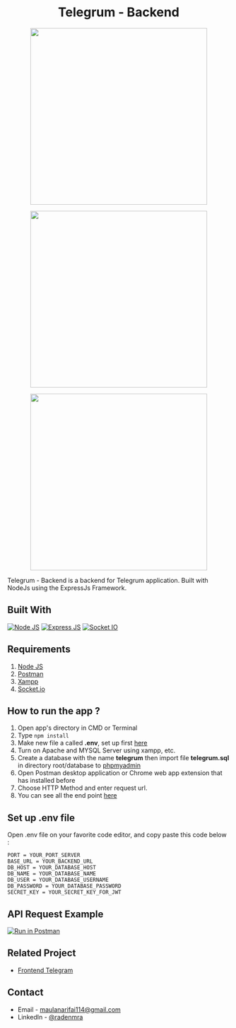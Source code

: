 <h1 align="center">Telegrum - Backend</h1>
<p align="center">
  <img width="400" src="https://i.postimg.cc/vG3vkCXZ/nodejs.png"/>
</p>
<p align="center">
  <img width="400" src="https://i.postimg.cc/4xdpXNwN/express.png"/>
</p>
<p align="center">
  <img width="400" src="https://i.postimg.cc/8z0McQnd/socketio.png"/>
</p>

<p>
  Telegrum - Backend is a backend for Telegrum application. Built with NodeJs using the ExpressJs Framework.
</p>

## Built With

[![Node JS](https://img.shields.io/badge/Node%20Js-14.15.4-orange)](https://nodejs.org/)
[![Express JS](https://img.shields.io/badge/Express-4.17.1-brightgreen)](https://expressjs.com/en/starter/installing.html)
[![Socket IO](https://img.shields.io/badge/Socket.io-3.1.0-blue)](https://www.npmjs.com/package/socket.io)

## Requirements

1. [Node JS](https://nodejs.org/en/download/)
2. [Postman](https://www.getpostman.com/)
3. [Xampp](https://www.apachefriends.org/download.html)
4. [Socket.io](https://www.npmjs.com/package/socket.io)

## How to run the app ?

1. Open app's directory in CMD or Terminal
2. Type
   `npm install`
3. Make new file a called **.env**, set up first [here](#set-up-env-file)
4. Turn on Apache and MYSQL Server using xampp, etc.
5. Create a database with the name **telegrum** then import file **telegrum.sql** in directory root/database to [phpmyadmin](http://localhost/phpmyadmin)
6. Open Postman desktop application or Chrome web app extension that has installed before
7. Choose HTTP Method and enter request url.
8. You can see all the end point [here](#end-point)

## Set up .env file

Open .env file on your favorite code editor, and copy paste this code below :

```
PORT = YOUR_PORT_SERVER
BASE_URL = YOUR_BACKEND_URL
DB_HOST = YOUR_DATABASE_HOST
DB_NAME = YOUR_DATABASE_NAME
DB_USER = YOUR_DATABASE_USERNAME
DB_PASSWORD = YOUR_DATABASE_PASSWORD
SECRET_KEY = YOUR_SECRET_KEY_FOR_JWT
```

## API Request Example

[![Run in Postman](https://run.pstmn.io/button.svg)](https://app.getpostman.com/run-collection/e64edd512bd3870d94d1)

## Related Project

- [Frontend Telegram](https://github.com/maulanarifai114/frontend-telegram)

<!-- CONTACT -->

## Contact

- Email - maulanarifai114@gmail.com
- LinkedIn - [@radenmra](https://linkedin.com/in/radenmra)
